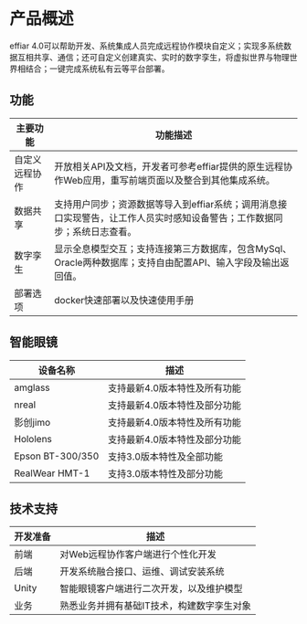 
# 产品概述
effiar 4.0可以帮助开发、系统集成人员完成远程协作模块自定义；实现多系统数据互相共享、通信；还可自定义创建真实、实时的数字孪生，将虚拟世界与物理世界相结合；一键完成系统私有云等平台部署。

## 功能


| 主要功能             | 功能描述                                                                                             |
| -------------------- | ------------------------------------------------------------ 
| 自定义远程协作             | 开放相关API及文档，开发者可参考effiar提供的原生远程协作Web应用，重写前端页面以及整合到其他集成系统。 | 
| 数据共享          | 支持用户同步；资源数据等导入到effiar系统；调用消息接口实现警告，让工作人员实时感知设备警告；工作数据同步；系统日志查看。 | 
| 数字孪生     | 显示全息模型交互；支持连接第三方数据库，包含MySql、Oracle两种数据库；支持自由配置API、输入字段及输出返回值。      | 
| 部署选项   |      docker快速部署以及快速使用手册          |                     


	
## 智能眼镜

| 设备名称         | 描述                                                             |
| ------------ | ------------------------------------------------------------ 
| amglass   | 支持最新4.0版本特性及所有功能                                                                                 |
| nreal     | 支持最新4.0版本特性及部分功能 |
| 影创jimo     | 支持最新4.0版本特性及所有功能 |
| Hololens     | 支持最新4.0版本特性及部分功能           |
| Epson BT-300/350 | 支持3.0版本特性及全部功能   |
| RealWear HMT-1 | 支持3.0版本特性及部分功能       |

## 技术支持

| 开发准备       | 描述                                                                   |
| ---------- | -----------------------------------------------------------------------
| 前端    | 对Web远程协作客户端进行个性化开发|
| 后端        | 开发系统融合接口、运维、调试安装系统 |
| Unity    | 智能眼镜客户端进行二次开发，以及维护模型  |
| 业务      | 熟悉业务并拥有基础IT技术，构建数字孪生对象            |
